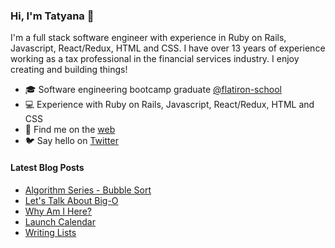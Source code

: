 ### Hi, I'm Tatyana 👋

<!--
**tcelovsky/tcelovsky** is a ✨ _special_ ✨ repository because its `README.md` (this file) appears on your GitHub profile.
-->

I'm a full stack software engineer with experience in Ruby on Rails, Javascript, React/Redux, HTML and CSS. I have over 13 years of experience working as a tax professional in the financial services industry. I enjoy creating and building things!

- 🎓 Software engineering bootcamp graduate [@flatiron-school](https://flatironschool.com/)
- :computer: Experience with Ruby on Rails, Javascript, React/Redux, HTML and CSS
- :pencil: Find me on the [web](https://www.tatyanacelovsky.com/)
- :bird: Say hello on [Twitter](https://twitter.com/TatyanaCelovsky)

#### Latest Blog Posts

<!-- BLOG-POST-LIST:START -->
- [Algorithm Series - Bubble Sort](http://tatyanacelovsky.com/algorithm_series_-_bubble_sort)
- [Let's Talk About Big-O](http://tatyanacelovsky.com/let's_talk_about_big_o)
- [Why Am I Here?](http://tatyanacelovsky.com/why_am_i_here)
- [Launch Calendar](http://tatyanacelovsky.com/launch_calendar)
- [Writing Lists](http://tatyanacelovsky.com/writing_lists)
<!-- BLOG-POST-LIST:END -->
